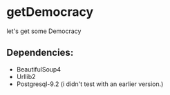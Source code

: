 getDemocracy
============

let's get some Democracy

Dependencies:
------------

- BeautifulSoup4
- Urllib2
- Postgresql-9.2 (i didn't test with an earlier version.)